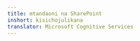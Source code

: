 ```yaml
---
title: mtandaoni na SharePoint
inshort: kisichojulikana
translator: Microsoft Cognitive Services
---
```




